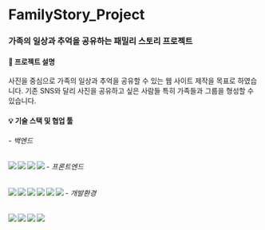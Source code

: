 # FamilyStory_Project
### 가족의 일상과 추억을 공유하는 패밀리 스토리 프로젝트
#### :seedling: 프로젝트 설명
사진을 중심으로 가족의 일상과 추억을 공유할 수 있는 웹 사이트 제작을 목표로 하였습니다.
기존 SNS와 달리 사진을 공유하고 싶은 사람들 특히 가족들과 그룹을 형성할 수 있습니다.

#### :bulb: 기술 스택 및 협업 툴
###### - 백엔드
<img src="https://img.shields.io/badge/SpringBoot-6DB33F?style=flat-square&logo=Spring Boot&logoColor=white" align="left"/>
<img src="https://img.shields.io/badge/Java-007396?style=flat-square&logo=Java&logoColor=white" align="left"/>
<img src="https://img.shields.io/static/v1?label=DB&message=H2 Database&color=336699" align="left"/>
<img src="https://img.shields.io/badge/Gradle-02303A?style=flat-square&logo=Gradle&logoColor=white" align="left"/>   
   
###### - 프론트엔드
<img src="https://img.shields.io/badge/HTML5-E34F26?style=flat-square&logo=HTML5&logoColor=white" align="left"/>
<img src="https://img.shields.io/badge/jQuery-0769AD?style=flat-square&logo=jQuery&logoColor=white" align="left"/>
<img src="https://img.shields.io/badge/JavaScript-F7DF1E?style=flat-square&logo=JavaScript&logoColor=white" align="left"/>
<img src="https://img.shields.io/badge/css-1572B6?style=for-the-badge&logo=css3&logoColor=white" align="left"/>
<img src="https://img.shields.io/badge/bootstrap-7952B3?style=for-the-badge&logo=bootstrap&logoColor=white" align="left"/>
<img src="https://img.shields.io/badge/Thymeleaf-%23005C0F.svg?style=for-the-badge&logo=Thymeleaf&logoColor=white" align="left" />  
  
###### - 개발환경
<img src="https://img.shields.io/badge/Intellij IDEA-000000?style=flat-square&logo=Intellij IDEA&logoColor=white" align="left"/>
<img src="https://img.shields.io/badge/GitHub-181717?style=flat-square&logo=GitHub&logoColor=white" align="left"/>
<img src="https://img.shields.io/badge/Figma-F24E1E?style=flat-square&logo=Figma&logoColor=white" align="left"/>
<img src="https://img.shields.io/badge/Notion-%23000000.svg?style=for-the-badge&logo=notion&logoColor=white" align="left" />  
  
